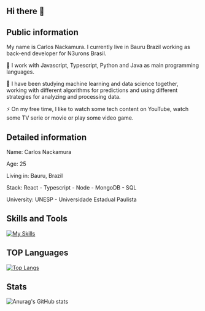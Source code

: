 ## Hi there 👋

## Public information
My name is Carlos Nackamura. I currently live in Bauru Brazil working as back-end developer for N3urons Brasil.

🔭 I work with Javascript, Typescript, Python and Java as main programming languages.

🌱 I have been studying machine learning and data science together, working with different algorithms for predictions and using different strategies for analyzing and processing data.

⚡ On my free time, I like to watch some tech content on YouTube, watch some TV serie or movie or play some video game.

## Detailed information
Name: Carlos Nackamura

Age: 25

Living in: Bauru, Brazil

Stack: React - Typescript - Node - MongoDB - SQL

University: UNESP - Universidade Estadual Paulista


## Skills and Tools
[![My Skills](https://skillicons.dev/icons?i=aws,azure,vscode,js,react,nodejs,typescript,express,nextjs,nestjs,python,django,java,spring,mongodb,postgres,mysql)](https://skillicons.dev)


## TOP Languages
[![Top Langs](https://github-readme-stats.vercel.app/api/top-langs/?username=carlosnack)](https://github.com/anuraghazra/github-readme-stats)

## Stats

![Anurag's GitHub stats](https://github-readme-stats.vercel.app/api?username=carlosnack&hide=issues,stars&hide_rank&theme=transparent)






<!--
**carlosnack/carlosnack** is a ✨ _special_ ✨ repository because its `README.md` (this file) appears on your GitHub profile.

Here are some ideas to get you started:

- 🔭 I’m currently working on ...
- 🌱 I’m currently learning ...
- 👯 I’m looking to collaborate on ...
- 🤔 I’m looking for help with ...
- 💬 Ask me about ...
- 📫 How to reach me: ...
- 😄 Pronouns: ...
- ⚡ Fun fact: ...
-->
